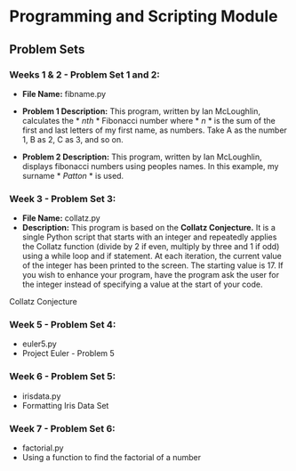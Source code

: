 # Programming and Scripting Module
## Problem Sets 

### Weeks 1 & 2 - Problem Set 1 and 2: 
- **File Name:** fibname.py
- **Problem 1 Description:** This program, written by Ian McLoughlin, calculates the * *nth* * Fibonacci number where * *n* * is the sum of the first and last letters of my first name, as numbers. Take A as the number 1, B as 2, C as 3, and so on.
   
- **Problem 2 Description:** This program, written by Ian McLoughlin, displays fibonacci numbers using peoples names. In this example, my surname * *Patton* * is used.

### Week 3 - Problem Set 3: 
- **File Name:** collatz.py
- **Description:** This program is based on the **Collatz Conjecture.** It is a single Python script that starts with an integer and repeatedly applies the Collatz function (divide by 2 if even, multiply by three and 1 if odd) using a while loop and if statement. At each iteration, the current value of the integer has been printed to the screen. The starting value is 17. If you wish to enhance your program, have the program ask the user for the integer instead of specifying a value at the start of your code. 

Collatz Conjecture 

### Week 5 - Problem Set 4:
- euler5.py 
- Project Euler - Problem 5

### Week 6 - Problem Set 5:
- irisdata.py
- Formatting Iris Data Set

### Week 7 - Problem Set 6:
- factorial.py
- Using a function to find the factorial of a number 
